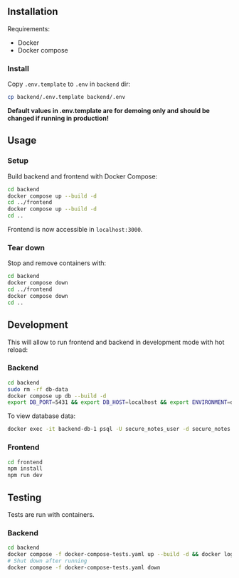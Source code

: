 ## Installation

Requirements:
- Docker
- Docker compose

### Install

Copy `.env.template` to `.env` in `backend` dir:

```sh
cp backend/.env.template backend/.env
```

**Default values in .env.template are for demoing only and should be changed if running in production!**

## Usage

### Setup

Build backend and frontend with Docker Compose:

```sh
cd backend
docker compose up --build -d
cd ../frontend
docker compose up --build -d
cd ..
```

Frontend is now accessible in `localhost:3000`.

### Tear down

Stop and remove containers with:

```sh
cd backend
docker compose down
cd ../frontend
docker compose down
cd ..
```

## Development

This will allow to run frontend and backend in development mode with hot reload:

### Backend
```sh
cd backend
sudo rm -rf db-data
docker compose up db --build -d
export DB_PORT=5431 && export DB_HOST=localhost && export ENVIRONMENT=dev && python3 main.py
```

To view database data:
```sh
docker exec -it backend-db-1 psql -U secure_notes_user -d secure_notes
```

### Frontend
```sh
cd frontend
npm install
npm run dev
```

## Testing

Tests are run with containers.

### Backend

```sh
cd backend
docker compose -f docker-compose-tests.yaml up --build -d && docker logs backend-tester-1 -f
# Shut down after running
docker compose -f docker-compose-tests.yaml down
```

